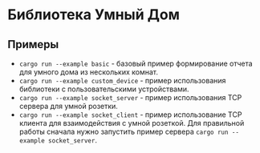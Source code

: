 # Библиотека Умный Дом

## Примеры

- `cargo run --example basic` - базовый пример формирование отчета для умного дома из нескольких комнат.
- `cargo run --example custom_device` - пример использования библиотеки с пользовательскими устройствами.
- `cargo run --example socket_server` - пример использования TCP сервера для умной розетки.
- `cargo run --example socket_client` - пример использование TCP клиента для взаимодействия с умной розеткой. Для правильной работы сначала нужно запустить пример сервера `cargo run --example socket_server`.
